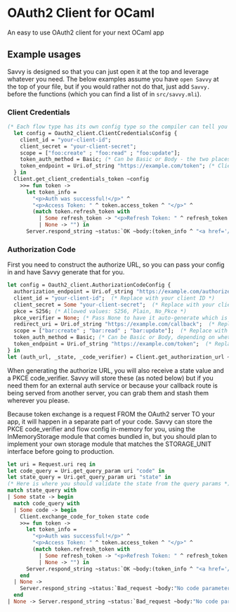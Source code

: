 # OAuth2 Client for OCaml

An easy to use OAuth2 client for your next OCaml app


## Example usages

Savvy is designed so that you can just open it at the top and leverage whatever you need. The below examples assume you have `open Savvy` at the top of your file, but if you would rather not do that, just add `Savvy.` before the functions (which you can find a list of in `src/savvy.mli`).

### Client Credentials

```ocaml
(* Each flow type has its own config type so the compiler can tell you forgot things *)
  let config = Oauth2_client.ClientCredentialsConfig {
    client_id = "your-client-id";
    client_secret = "your-client-secret";
    scope = ["foo:create" ; "foo:read" ; "foo:update"];
    token_auth_method = Basic; (* Can be Basic or Body - the two places that credentials can live in transit *)
    token_endpoint = Uri.of_string "https://example.com/token"; (* Client Credentials flow goes straight to the token endpoint *)
  } in
  Client.get_client_credentials_token ~config
    >>= fun token ->
      let token_info = 
        "<p>Auth was successful!</p>" ^
        "<p>Access Token: " ^ token.access_token ^ "</p>" ^
        (match token.refresh_token with
          | Some refresh_token -> "<p>Refresh Token: " ^ refresh_token ^ "</p>"
          | None -> "") in
      Server.respond_string ~status:`OK ~body:(token_info ^ "<a href='/client-creds'>Auth Again</a>") ()
```


### Authorization Code

First you need to construct the authorize URL, so you can pass your config in and have Savvy generate that for you.

```ocaml
let config = Oauth2_client.AuthorizationCodeConfig {
  authorization_endpoint = Uri.of_string "https://example.com/authorize";
  client_id = "your-client-id";  (* Replace with your client ID *)
  client_secret = Some "your-client-secret";  (* Replace with your client secret or None if a public client *)
  pkce = S256; (* Allowed values: S256, Plain, No_Pkce *)
  pkce_verifier = None; (* Pass None to have it auto-generate which is more secure *)
  redirect_uri = Uri.of_string "https://example.com/callback";  (* Replace with your redirect URI *)
  scope = ["bar:create" ; "bar:read" ; "bar:update"];  (* Replace with your desired scopes *)
  token_auth_method = Basic; (* Can be Basic or Body, depending on whether you are putting credentials in a basic header or the body *)
  token_endpoint = Uri.of_string "https://example.com/token";  (* Replace with your token endpoint *)
} in
let (auth_url, _state, _code_verifier) = Client.get_authorization_url ~config in
```

When generating the authorize URL, you will also receive a state value and a PKCE code_verifier. Savvy will store these (as noted below) but if you need them for an external auth service or because your callback route is being served from another server, you can grab them and stash them wherever you please.

Because token exchange is a request FROM the OAuth2 server TO your app, it will happen in a separate part of your code. Savvy can store the PKCE code_verifier and flow config in-memory for you, using the InMemoryStorage module that comes bundled in, but you should plan to implement your own storage module that matches the STORAGE_UNIT interface before going to production.
```ocaml
let uri = Request.uri req in
let code_query = Uri.get_query_param uri "code" in
let state_query = Uri.get_query_param uri "state" in
(* Here is where you should validate the state from the query params *)
match state_query with
| Some state -> begin
  match code_query with
  | Some code -> begin
    Client.exchange_code_for_token state code
    >>= fun token ->
      let token_info = 
        "<p>Auth was successful!</p>" ^
        "<p>Access Token: " ^ token.access_token ^ "</p>" ^
        (match token.refresh_token with
          | Some refresh_token -> "<p>Refresh Token: " ^ refresh_token ^ "</p>"
          | None -> "") in
      Server.respond_string ~status:`OK ~body:(token_info ^ "<a href='/'>Back to Login</a>") ()
    end
  | None ->
    Server.respond_string ~status:`Bad_request ~body:"No code parameter provided" ()
  end
| None -> Server.respond_string ~status:`Bad_request ~body:"No code parameter provided" ()
```

